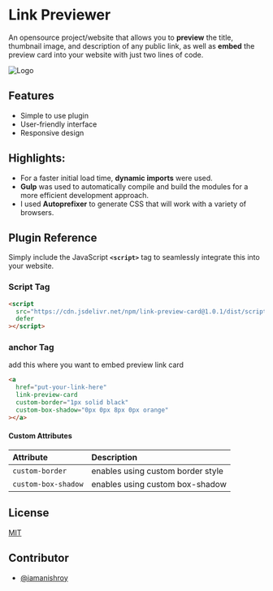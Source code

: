 # Link Previewer

An opensource project/website that allows you to **preview** the title, thumbnail image, and description of any public link, as well as **embed** the preview card into your website with just two lines of code.

![Logo](https://link-previewer.anishroy.me/tn.png)

## Features

- Simple to use plugin
- User-friendly interface
- Responsive design

## Highlights:

- For a faster initial load time, **dynamic imports** were used.
- **Gulp** was used to automatically compile and build the modules for a more efficient development approach.
- I used **Autoprefixer** to generate CSS that will work with a variety of browsers.

## Plugin Reference

Simply include the JavaScript **`<script>`** tag to seamlessly integrate this into your website.

### Script Tag

```html
<script
  src="https://cdn.jsdelivr.net/npm/link-preview-card@1.0.1/dist/script/index.js"
  defer
></script>
```

### anchor Tag

add this where you want to embed preview link card

```html
<a
  href="put-your-link-here"
  link-preview-card
  custom-border="1px solid black"
  custom-box-shadow="0px 0px 8px 0px orange"
></a>
```

#### Custom Attributes

| Attribute           | Description                       |
| :------------------ | :-------------------------------- |
| `custom-border`     | enables using custom border style |
| `custom-box-shadow` | enables using custom box-shadow   |

## License

[MIT](https://choosealicense.com/licenses/mit/)

## Contributor

- [@iamanishroy](https://github.com/iamanishroy/)
